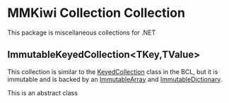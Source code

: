 # MMKiwi Collection Collection

This package is miscellaneous collections for .NET

## ImmutableKeyedCollection<TKey,TValue>

This collection is similar to the [KeyedCollection](https://learn.microsoft.com/en-us/dotnet/api/system.collections.objectmodel.keyedcollection-2)
class in the BCL, but it is immutable and is backed by an [ImmutableArray](https://learn.microsoft.com/en-us/dotnet/api/system.collections.immutable.immutablearray-1)
and [ImmutableDictionary](https://learn.microsoft.com/en-us/dotnet/api/system.collections.immutable.immutabledictionary-2).

This is an abstract class